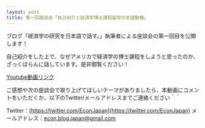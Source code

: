 ```yaml
---
layout: post
title: 第一回座談会「自己紹介と経済学博士課程留学の志望動機」
---
```


ブログ「経済学の研究を日本語で話す。」執筆者による座談会の第一回目を公開します！

自己紹介をした上で、なぜアメリカで経済学の博士課程をしようと思ったのか、ざっくばらんに話しています。是非御覧ください！

[Youtube動画リンク](https://youtu.be/7B_8A1K1soQ)

ご感想や次の座談会で取り上げてほしいテーマがありましたら、本動画にコメントをいただくか、以下のTwitter/メールアドレスまでご連絡ください＾＾

Twitter：[https://twitter.com/EconJapan](https://twitter.com/EconJapan)
メールアドレス：econ.blog.japan@gmail.com
